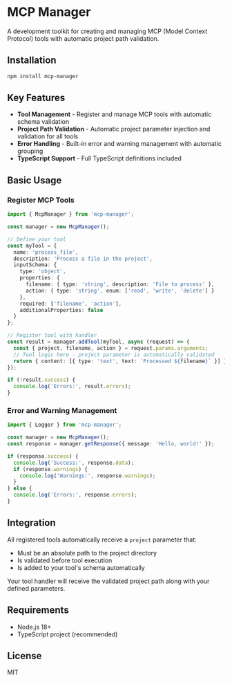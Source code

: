 # MCP Manager

A development toolkit for creating and managing MCP (Model Context Protocol) tools with automatic project path validation.

## Installation

```bash
npm install mcp-manager
```

## Key Features

- **Tool Management** - Register and manage MCP tools with automatic schema validation
- **Project Path Validation** - Automatic project parameter injection and validation for all tools  
- **Error Handling** - Built-in error and warning management with automatic grouping
- **TypeScript Support** - Full TypeScript definitions included

## Basic Usage

### Register MCP Tools

```typescript
import { McpManager } from 'mcp-manager';

const manager = new McpManager();

// Define your tool
const myTool = {
  name: 'process_file',
  description: 'Process a file in the project',
  inputSchema: {
    type: 'object',
    properties: {
      filename: { type: 'string', description: 'File to process' },
      action: { type: 'string', enum: ['read', 'write', 'delete'] }
    },
    required: ['filename', 'action'],
    additionalProperties: false
  }
};

// Register tool with handler
const result = manager.addTool(myTool, async (request) => {
  const { project, filename, action } = request.params.arguments;
  // Tool logic here - project parameter is automatically validated
  return { content: [{ type: 'text', text: `Processed ${filename}` }] };
});

if (!result.success) {
  console.log('Errors:', result.errors);
}
```

### Error and Warning Management

```typescript
import { Logger } from 'mcp-manager';

const manager = new McpManager();
const response = manager.getResponse({ message: 'Hello, world!' });

if (response.success) {
  console.log('Success:', response.data);
  if (response.warnings) {
    console.log('Warnings:', response.warnings);
  }
} else {
  console.log('Errors:', response.errors);
}
```

## Integration

All registered tools automatically receive a `project` parameter that:
- Must be an absolute path to the project directory
- Is validated before tool execution
- Is added to your tool's schema automatically

Your tool handler will receive the validated project path along with your defined parameters.

## Requirements

- Node.js 18+
- TypeScript project (recommended)

## License

MIT 